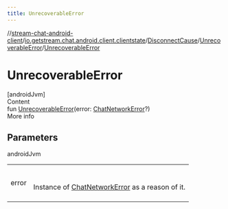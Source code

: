 ```yaml
---
title: UnrecoverableError
---
```

//[stream-chat-android-client](../../../../index.md)/[io.getstream.chat.android.client.clientstate](../../index.md)/[DisconnectCause](../index.md)/[UnrecoverableError](index.md)/[UnrecoverableError](UnrecoverableError.md)



# UnrecoverableError  
[androidJvm]  
Content  
fun [UnrecoverableError](UnrecoverableError.md)(error: [ChatNetworkError](../../../io.getstream.chat.android.client.errors/ChatNetworkError/index.md)?)  
More info  


## Parameters  
  
androidJvm  
  
| | |
|---|---|
| <a name="io.getstream.chat.android.client.clientstate/DisconnectCause.UnrecoverableError/UnrecoverableError/#io.getstream.chat.android.client.errors.ChatNetworkError?/PointingToDeclaration/"></a>error| <a name="io.getstream.chat.android.client.clientstate/DisconnectCause.UnrecoverableError/UnrecoverableError/#io.getstream.chat.android.client.errors.ChatNetworkError?/PointingToDeclaration/"></a><br/><br/>Instance of [ChatNetworkError](../../../io.getstream.chat.android.client.errors/ChatNetworkError/index.md) as a reason of it.<br/><br/>|
  
  



